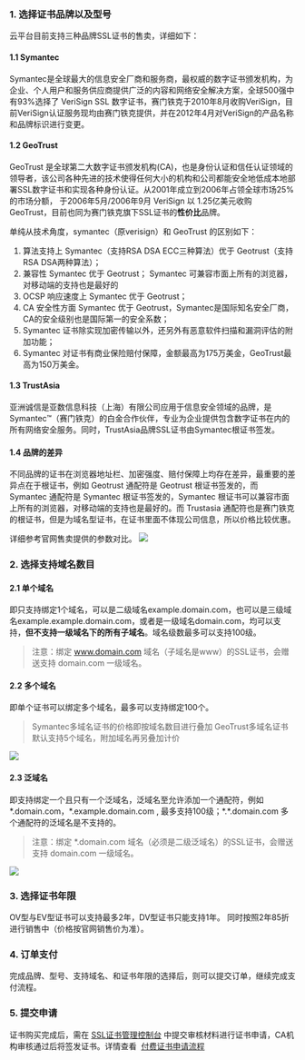 ### 1. 选择证书品牌以及型号

云平台目前支持三种品牌SSL证书的售卖，详细如下：
#### 1.1 Symantec
Symantec是全球最大的信息安全厂商和服务商，最权威的数字证书颁发机构，为企业、个人用户和服务供应商提供广泛的内容和网络安全解决方案，全球500强中有93%选择了 VeriSign SSL 数字证书，赛门铁克于2010年8月收购VeriSign，目前VeriSign认证服务现均由赛门铁克提供，并在2012年4月对VeriSign的产品名称和品牌标识进行变更。

#### 1.2 GeoTrust
GeoTrust 是全球第二大数字证书颁发机构(CA)，也是身份认证和信任认证领域的领导者，该公司各种先进的技术使得任何大小的机构和公司都能安全地低成本地部署SSL数字证书和实现各种身份认证。从2001年成立到2006年占领全球市场25%的市场分额， 于2006年5月/2006年9月 VeriSign 以 1.25亿美元收购 GeoTrust，目前也同为赛门铁克旗下SSL证书的**性价比**品牌。

单纯从技术角度，symantec（原verisign）和 GeoTrust 的区别如下：
1. 算法支持上 Symantec（支持RSA DSA ECC三种算法）优于 Geotrust（支持RSA DSA两种算法）；
2. 兼容性 Symantec 优于 Geotrust； Symantec 可兼容市面上所有的浏览器，对移动端的支持也是最好的
3. OCSP 响应速度上 Symantec 优于 Geotrust；
4. CA 安全性方面 Symantec 优于 Geotrust，Symantec是国际知名安全厂商，CA的安全级别也是国际第一的安全系数；
5. Symantec 证书除实现加密传输以外，还另外有恶意软件扫描和漏洞评估的附加功能；
6. Symantec 对证书有商业保险赔付保障，金额最高为175万美金，GeoTrust最高为150万美金。

#### 1.3 TrustAsia
亚洲诚信是亚数信息科技（上海）有限公司应用于信息安全领域的品牌，是Symantec™（赛门铁克）的白金合作伙伴，专业为企业提供包含数字证书在内的所有网络安全服务。同时，TrustAsia品牌SSL证书由Symantec根证书签发。

#### 1.4 品牌的差异
不同品牌的证书在浏览器地址栏、加密强度、赔付保障上均存在差异，最重要的差异点在于根证书，例如 Geotrust 通配符是 Geotrust 根证书签发的，而 Symantec 通配符是 Symantec 根证书签发的，Symantec 根证书可以兼容市面上所有的浏览器，对移动端的支持也是最好的。而 Trustasia 通配符也是赛门铁克的根证书，但是为域名型证书，在证书里面不体现公司信息，所以价格比较优惠。

详细参考官网售卖提供的参数对比。
![](http://imgcache.tce.fsphere.cn/image/mc.qcloudimg.com/static/img/50fea1790cd696773c7f049f441da9f4/1.png)

### 2. 选择支持域名数目

#### 2.1 单个域名
即只支持绑定1个域名，可以是二级域名example.domain.com，也可以是三级域名example.example.domain.com，或者是一级域名domain.com，均可以支持，**但不支持一级域名下的所有子域名**。域名级数最多可以支持100级。

> 注意：绑定 www.domain.com 域名（子域名是www）的SSL证书，会赠送支持 domain.com 一级域名。

#### 2.2 多个域名
即单个证书可以绑定多个域名，最多可以支持绑定100个。
> Symantec多域名证书的价格即按域名数目进行叠加
> GeoTrust多域名证书默认支持5个域名，附加域名再另叠加计价

![](http://imgcache.tce.fsphere.cn/image/mc.qcloudimg.com/static/img/c0ce741398ffc55def1264e681879e82/2.png)

#### 2.3 泛域名
即支持绑定一个且只有一个泛域名，泛域名至允许添加一个通配符，例如\*.domain.com，\*.example.domain.com , 最多支持100级；\*.\*.domain.com 多个通配符的泛域名是不支持的。

> 注意：绑定 \*.domain.com 域名（必须是二级泛域名）的SSL证书，会赠送支持 domain.com 一级域名。

![](http://imgcache.tce.fsphere.cn/image/mc.qcloudimg.com/static/img/0603883a1efcc18bec5bc6db5a097434/3.png)

### 3. 选择证书年限

OV型与EV型证书可以支持最多2年，DV型证书只能支持1年。
同时按照2年85折进行销售中（价格按官网销售价为准）。

### 4. 订单支付

完成品牌、型号、支持域名、和证书年限的选择后，则可以提交订单，继续完成支付流程。


### 5. 提交申请

证书购买完成后，需在 [SSL证书管理控制台](http://console.tce.fsphere.cn/ssl) 中提交审核材料进行证书申请，CA机构审核通过后将签发证书。详情查看  [付费证书申请流程](http://tce.fsphere.cn/document/product/400/10257)
